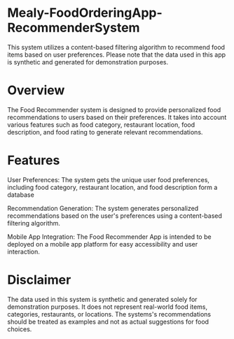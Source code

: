 # Mealy-FoodOrderingApp-RecommenderSystem

This system utilizes a content-based filtering algorithm to recommend food items based on user preferences. Please note that the data used in this app is synthetic and generated for demonstration purposes.

# Overview
The Food Recommender system is designed to provide personalized food recommendations to users based on their preferences. It takes into account various features such as food category, restaurant location, food description, and food rating to generate relevant recommendations.

# Features
User Preferences: The system gets the unique user food preferences, including food category, restaurant location, and food description form a database

Recommendation Generation: The system generates personalized recommendations based on the user's preferences using a content-based filtering algorithm.

Mobile App Integration: The Food Recommender App is intended to be deployed on a mobile app platform for easy accessibility and user interaction.

# Disclaimer
The data used in this system is synthetic and generated solely for demonstration purposes. It does not represent real-world food items, categories, restaurants, or locations. The systems's recommendations should be treated as examples and not as actual suggestions for food choices.
